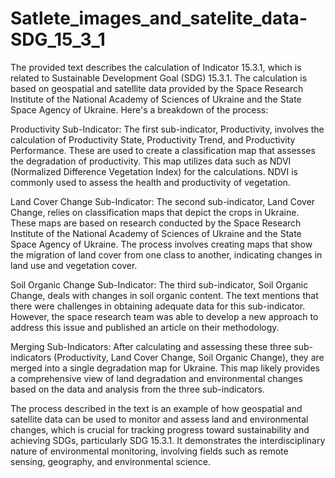 # Satlete_images_and_satelite_data-SDG_15_3_1

The provided text describes the calculation of Indicator 15.3.1, which is related to Sustainable Development Goal (SDG) 15.3.1. The calculation is based on geospatial and satellite data provided by the Space Research Institute of the National Academy of Sciences of Ukraine and the State Space Agency of Ukraine. Here's a breakdown of the process:

Productivity Sub-Indicator: The first sub-indicator, Productivity, involves the calculation of Productivity State, Productivity Trend, and Productivity Performance. These are used to create a classification map that assesses the degradation of productivity. This map utilizes data such as NDVI (Normalized Difference Vegetation Index) for the calculations. NDVI is commonly used to assess the health and productivity of vegetation.

Land Cover Change Sub-Indicator: The second sub-indicator, Land Cover Change, relies on classification maps that depict the crops in Ukraine. These maps are based on research conducted by the Space Research Institute of the National Academy of Sciences of Ukraine and the State Space Agency of Ukraine. The process involves creating maps that show the migration of land cover from one class to another, indicating changes in land use and vegetation cover.

Soil Organic Change Sub-Indicator: The third sub-indicator, Soil Organic Change, deals with changes in soil organic content. The text mentions that there were challenges in obtaining adequate data for this sub-indicator. However, the space research team was able to develop a new approach to address this issue and published an article on their methodology.

Merging Sub-Indicators: After calculating and assessing these three sub-indicators (Productivity, Land Cover Change, Soil Organic Change), they are merged into a single degradation map for Ukraine. This map likely provides a comprehensive view of land degradation and environmental changes based on the data and analysis from the three sub-indicators.

The process described in the text is an example of how geospatial and satellite data can be used to monitor and assess land and environmental changes, which is crucial for tracking progress toward sustainability and achieving SDGs, particularly SDG 15.3.1. It demonstrates the interdisciplinary nature of environmental monitoring, involving fields such as remote sensing, geography, and environmental science.
